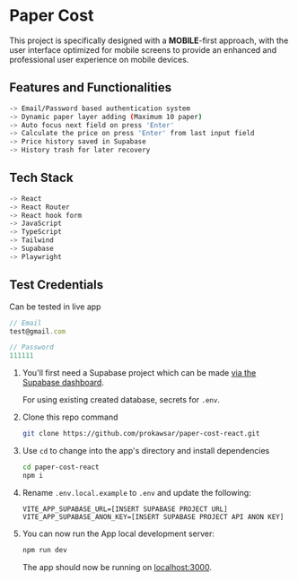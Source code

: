 # Paper Cost

This project is specifically designed with a **MOBILE**-first approach, with the user interface optimized for mobile screens to provide an enhanced and professional user experience on mobile devices.

## Features and Functionalities

```bash
-> Email/Password based authentication system
-> Dynamic paper layer adding (Maximum 10 paper)
-> Auto focus next field on press 'Enter'
-> Calculate the price on press 'Enter' from last input field
-> Price history saved in Supabase
-> History trash for later recovery

```

## Tech Stack

```bash
-> React
-> React Router
-> React hook form
-> JavaScript
-> TypeScript
-> Tailwind
-> Supabase
-> Playwright
```

## Test Credentials

Can be tested in live app

```js
// Email
test@gmail.com
```

```js
// Password
111111
```


1. You'll first need a Supabase project which can be made [via the Supabase dashboard](https://database.new).

   For using existing created database, secrets for `.env`.

2. Clone this repo command

   ```bash
   git clone https://github.com/prokawsar/paper-cost-react.git
   ```

3. Use `cd` to change into the app's directory and install dependencies

   ```bash
   cd paper-cost-react
   npm i
   ```

4. Rename `.env.local.example` to `.env` and update the following:

   ```
   VITE_APP_SUPABASE_URL=[INSERT SUPABASE PROJECT URL]
   VITE_APP_SUPABASE_ANON_KEY=[INSERT SUPABASE PROJECT API ANON KEY]
   ```

5. You can now run the App local development server:

   ```bash
   npm run dev
   ```

   The app should now be running on [localhost:3000](http://localhost:3000/).
